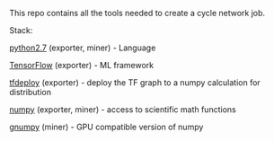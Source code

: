This repo contains all the tools needed to create a cycle network job. 

Stack:

[python2.7](https://www.python.org/) (exporter, miner) - Language

[TensorFlow](https://www.tensorflow.org/) (exporter) - ML framework

[tfdeploy](https://github.com/riga/tfdeploy) (exporter) - deploy the TF graph to a numpy calculation for distribution

[numpy](http://www.numpy.org/) (exporter, miner) - access to scientific math functions

[gnumpy](http://www.cs.toronto.edu/~tijmen/gnumpy.html) (miner) - GPU compatible version of numpy


